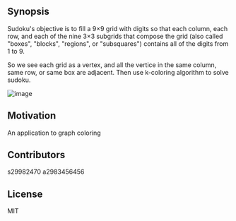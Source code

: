 ## Synopsis

Sudoku's objective is to fill a 9×9 grid with digits so
that each column, each row, and each of the
nine 3×3 subgrids that compose the grid (also
called "boxes", "blocks", "regions", or
"subsquares") contains all of the digits from 1
to 9.

So we see each grid as a vertex, and all the vertice in the same column, same row, or same box are adjacent.
Then use k-coloring algorithm to solve sudoku.

![image](https://upload.wikimedia.org/wikipedia/commons/thumb/e/e0/Sudoku_Puzzle_by_L2G-20050714_standardized_layout.svg/1200px-Sudoku_Puzzle_by_L2G-20050714_standardized_layout.svg.png)

## Motivation

An application to graph coloring


## Contributors

s29982470
a2983456456

## License

MIT
